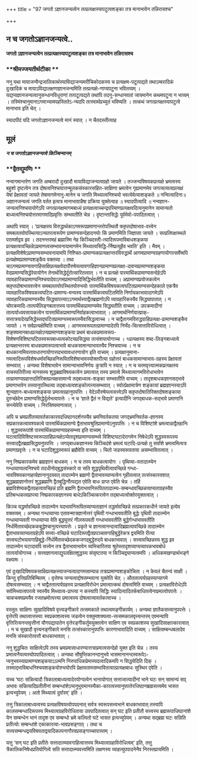 +++
title = "97 जगतो ऽज्ञानजन्यत्वेन तत्प्रत्यक्षस्यापटुत्वशङ्का तत्र मानाभावेन तन्निरासश्च"

+++


## न च जगतोऽज्ञानजन्यत्वे..

**जगतो ऽज्ञानजन्यत्वेन तत्प्रत्यक्षस्यापटुत्वशङ्का तत्र मानाभावेन तन्निरासश्च**

### **श्रीमज्जयतीर्थटीका **

ननु यथा मायाजन्यैन्द्रजालिकार्थस्याविद्याजन्यमरीचिकोदकस्य च प्रत्यक्षम-पटूत्पद्यते तथाऽम्बरादिकं दुःखादिकं च मायाऽविद्यालक्षणाज्ञानजन्यमिति तत्प्रत्यक्षे-णाप्यपटुना भवितव्यम् । यद्यप्यज्ञानजन्यत्वानुसन्धानविधुराणां तत्पटूत्पद्यते तथापि तदनु-सन्धानवतां जायमानेन कथमपटुना न भाव्यम् । तस्मिंश्चानुमानाऽगमाभ्यामपहस्तितेऽ-न्यदपि तत्स्वार्थप्रच्युतं भविष्यति । तत्कथं जगत्प्रत्यक्षस्यापटुत्वे मानाभाव इति चेत् ।

स्यादपीदं यदि जगतोऽज्ञानजन्यत्वे मानं स्यात् । न चैतदस्तीत्याह

## **मूलं**

***न च जगतोऽज्ञानजन्यत्वे किञ्चिन्मानम्***

### **द्वैतद्युमणिः **

नन्वागमान्तरेण जगति अम्बरादौ दुःखादौ मायाविद्याजन्यत्वग्रहो जायते । तज्जन्यविषयकप्रत्यक्षे भ्रमत्वस्य बहुशो दृष्टत्वेन तत्र दोषत्वनिश्चयात्तन्मूलकसंस्कारसहित-साक्षिणा भ्रमत्वेन गृह्यमाणमेव जगत्सत्यत्वप्रत्यक्षं येषां प्रेक्षावतां जायते तेषामागमेनानु-मानेन च जगति मिथ्यात्वनिश्चयो भवत्येवेत्याशङ्कते ॥ नन्वित्यादिना॥ अज्ञानजन्यत्वं जगति वर्तत इत्यत्र मानाभावान्नैषा प्रक्रिया युक्तेत्याह ॥ स्यादपीत्यादि ॥ नन्वज्ञान-जन्यत्वनिश्चयायोगेऽपि जगत्प्रत्यक्षमागमबाध्यं प्रत्यक्षत्वाच्चन्द्रपरिमाणप्रत्यक्षवदित्यनुमानेन सामान्यतो बाध्यत्वनिश्चयोत्तरमागमादिप्रवृत्तिः सम्भवतीति चेन्न । दृष्टान्तासिद्धेः पूर्वमेवो-पपादितत्वात् ।

अथापि स्यात् । ‘प्रत्यक्षस्य विरुद्धार्थकाऽगमरूपप्रमाणान्तरोपस्थितौ क्लृप्तदोषाभाव-वत्त्वेन समबलतयोपस्थित्याऽन्यतरत्वरूपेण प्रामाण्यसन्देहादनयोः किं प्रमाणमिति जिज्ञासा जायते । सत्प्रतिपक्षस्थले परामर्शद्वय इव । तदनन्तरमहं ब्रह्मास्मि नेह किञ्चिदस्ती-त्यादिरूपभाविबाधशङ्कया प्रत्यक्षत्वावच्छिन्नेऽप्रमाणत्वसम्भावनायामागमेन मिथ्यात्वसिद्धि-र्निष्प्रत्यूहैव भवति’ इति । मैवम् । प्रत्यक्षविशेषेऽप्रामाण्यसम्भावनायामपि निश्चित-प्रामाण्यकप्रत्यक्षान्तरविरुद्धार्थे आगमप्रामाण्यग्रहणायोगात्सर्वेष्वपि प्रत्यक्षेष्वप्रामाण्यशङ्कैव वक्तव्या । तथा चाऽगमप्रामाण्यावगाहिसाक्षिप्रत्यक्षवेदापौरुषेयत्वावगाहिज्ञानप्रामाण्यप्रत्यक्षा-दावप्यप्रामाण्यशङ्कया वेदप्रामाण्यसिद्धेरेवायोगेन तेनार्थसिद्धेर्दूरोत्सारितत्वात् । न च प्रत्यक्षे पारमार्थिकप्रामाण्यसन्देहेऽपि व्यावहारिकप्रामाण्यनिश्चयादेवाऽगमप्रामाण्यादिसिद्धिर्भवतीति वाच्यम् । अप्रामाण्यप्रयोजकत्वेन क्लृप्तदोषाभाववत्त्वेन समबलतयोपस्थितयोरुभयोः पारमार्थिकविषयकत्वघटितप्रामाण्यसन्देहकाले एकत्रैव व्यावहारिकविषयकत्वघटित-प्रामाण्य-मन्यस्य पारमार्थिकत्वघटितमिति निर्णायकाभावादागमेऽपि व्यावहारिकप्रामाण्यस्यैव सिद्ध्यापत्त्याऽऽगमार्थस्याद्वैतब्रह्मणोऽपि व्यावहारिकस्यैव सिद्ध्यापातात् । न चोपक्रमादि-तात्पर्यलिङ्गबलात्तस्य पारमार्थिकप्रामाण्यमेव सिद्ध्यतीति वाच्यम् । उपक्रमादीनां तात्पर्याध्यवसायकत्वेन पारमार्थिकप्रामाण्यनिर्वाहकत्वाभावात् । आगमार्थनिर्णयात्प्राक्-सत्तात्रयादेरप्रसिद्धेस्तद्घटितप्रामाण्यस्वरूपस्यैवासिद्धत्वाच्च । न चाद्वैतागमविरुद्धग्राहिप्रत्यक्ष-प्रामाण्यशङ्कैव जायते । न सर्वप्रत्यक्षेष्विति वाच्यम् । आगमस्वरूपतत्प्रामाण्यादेरपि निर्भेद-चित्सत्ताविरोधित्वात् । शङ्क्यमानबाधप्रत्यक्षेऽप्यप्रामाण्यशङ्कया प्रथमं बाधकप्रमात्वरूप-विशेषणविशिष्टघटितस्वरूपबाध्यत्वकोट्यप्रसिद्ध्या तत्संशयायोगाच्च । १प्रत्यक्षस्य शब्द-लिङ्गबाध्यत्वे प्रत्यक्षान्तरस्य बाधकप्रमारूपत्वाभावे बाधकसामान्याभावस्यैव निश्चयाच्च । न च बाधकानामियत्तावधारणायोगात्तदभावावधारणायोग इति वाच्यम् । प्रत्यक्षानुमाना-गमत्वादिरूपविशेषधर्मावच्छिन्ननिरूपितविशेषाभावस्योक्तरीत्या ग्रहोत्तरं बाधकसामान्याभाव-ग्रहस्य प्रेक्षावतां सम्भवात् । अन्यथा विशेषाभावेन सामान्याभावनिर्णयः कुत्रापि न स्यात् । न च चरमवृत्त्यात्मकप्रत्यक्षस्य वाचस्पतिरीत्या मानसस्य शुद्धब्रह्मविषयकत्वेन प्रमात्वात् तस्य प्रमात्वे मिथ्यात्वागमविरोधाभावेन तत्प्रामाण्यग्रहात्तदतिरिक्तप्रत्यक्षसामान्ये तद्बाध्यत्व-शङ्का सम्भवतीति वाच्यम् । तादृशबाधकज्ञानसद्भावे प्रमाणाभावेन तस्यानुपस्थित्या तद्बाध्यत्वशङ्कोत्पत्त्यसम्भवात् । स्वोत्प्रेक्षामात्रेण शङ्कायां ब्रह्मज्ञानस्याऽपि शून्यज्ञान-बाध्यत्वशङ्कया प्रमात्वग्रहानुपपत्तिः । वेदेऽपौरुषेयत्वसत्त्वेऽपि क्लृप्तदोषातिरिक्तदोषशङ्काया दुरुच्छेदेन प्रामाण्यसिद्धेर्दुर्लभत्वापत्तेः । न च ‘ज्ञाते द्वैतं न विद्यते’ इत्यादीनि जगद्बाधक-सद्भावे प्रमाणानि सन्त्येवेति वाच्यम् । निरसिष्यमाणत्वात् ।

अपि च भ्रमप्रतीतव्यावर्तकाकारवदधिष्ठानदर्शनस्यैव भ्रमनिवर्तकतया जगद्भ्रमनिवर्तक-ज्ञानस्य सप्रकारकत्वावश्यकत्वे पारमार्थिकप्रामाण्ये द्वैताभावश्रुतिप्रामाण्येऽनुपपत्तिः । न च विशिष्टांशे भ्रमत्वान्नाद्वैतहानिः । शुद्धस्वरूपांशे पारमार्थिकप्रामाण्यग्रहसम्भव इति वाच्यम् । घटत्वादिविशिष्टस्वरूपग्राहिप्रत्यक्षेऽप्येतादृशप्रामाण्यसम्भवे विशिष्टघटादेरागमेन निषेधेऽपि शुद्धस्वरूपस्य सत्त्वादद्वैतब्रह्मसिद्ध्यनुपपत्तिः । जगद्बाधकज्ञानस्य किञ्चिदंशे भ्रमत्वं घटादि-प्रत्यक्षे तु सर्वांशे भ्रमत्वमित्यत्र प्रमाणाप्रवृत्तेः । न च घटादिशुद्धस्वरूपं ब्रह्मैवेति वाच्यम् । चितो जडस्वरूपताया असम्भावितत्वात् ।

ननु निष्प्रकारकमेव ब्रह्मज्ञानं बाधकम् । न च तस्य बाधकत्वायोगः । पृथिव्या-स्तादात्म्येन गन्धव्याप्यत्वनिश्चये तदधीनोद्बुद्धसंस्कारे वा सति शुद्धपृथिवीत्वावच्छिन्ने गन्धा-भावविषयकानाहार्यज्ञानानुदयवत् तादात्म्येन ब्रह्मणो द्वैताभावव्याप्यत्वेन गृहीतत्वात् तत्संस्कारवशात् शुद्धब्रह्मज्ञानोत्तरं शुद्धब्रह्मणि द्वैतबुद्धिर्नोत्पद्यत एवेति बाधः प्राप्त एवेति चेन्न । तर्हि ब्रह्मविशेष्यकद्वैतग्रहत्वावच्छिन्नं प्रति ब्रह्मणि द्वैताभावनिरूपिततादात्म्य-सम्बन्धावच्छिन्नव्याप्यताग्रहस्यैव प्रतिबन्धकत्वप्राप्त्या निष्प्रकारकज्ञानस्य बाधेऽकिञ्चित्करत्वेन तद्बाध्यत्वोक्तेरयुक्तत्वात् ।

किञ्च यद्धर्मावच्छिन्ने तादात्म्येन यदभावनिरूपितव्याप्यताज्ञानं तद्धर्मावच्छिन्ने तत्प्रकारकधीर्न जायते इत्येव वक्तव्यम् । अन्यथा गन्धव्याप्या एतावन्मात्रज्ञानोत्तरं पृथिवी गन्धाभाववतीति बुद्धेः पृथिवी तादात्म्येन गन्धव्याप्यवती गन्धव्याप्या वेति बुद्ध्युत्तरं नीलरूपवती गन्धाभाववतीति बुद्धेर्गन्धाभाववतीति निर्धर्मितावच्छेदककबुद्धेश्चानुत्पत्त्यापत्तेः । प्रकृते च ज्ञानत्वानन्दत्वादिब्रह्मत्वावच्छिन्ने तादात्म्येन द्वैताभावव्याप्यताग्रहेऽपि सत्त्वा-वच्छिन्ने घटादिरूपद्वैतप्रपञ्चावगाहिबुद्धेरेकत्र द्वयमिति रीत्या सत्त्वघटोभयावगाहिबुद्धे-र्निर्धर्मितावच्छेदककजगद्बुद्धेरुदये बाधकाभावात् । सत्त्वावच्छिन्नस्य शुद्ध इव तादात्म्येन घटादावपि सत्त्वेन तत्र द्वैताभावाभावेन व्यभिचारितया श्रुतेस्तादृशव्याप्यव्यापकभावबोधे तात्पर्यायोगाच्च । सत्त्वज्ञानत्वाद्युपलक्षितशुद्धस्य संसृष्टतया न किञ्चिद्व्याप्यत्वमपि । अधिकमखण्डार्थभङ्गे वक्ष्यामः ।

एवं दुःखादिविषयकसाक्षिप्रत्यक्षस्याजन्यत्वादागमसाम्यान्न तत्राप्रामाण्यशङ्कोचिता । न केवलं चैतन्यं साक्षी । किन्तु वृत्तिप्रतिबिम्बितम् । वृत्तेश्च जन्यत्वाद्दोषसम्भवाना युक्तेति चेत् । औततात्पर्यग्रहस्याप्यागमे दोषत्वसम्भवात् । न चाद्वैततात्पर्यग्रहस्य प्रत्यक्षाविरोधेन प्रमात्वात्कथं दोषत्वमिति वाच्यम् । प्रत्यक्षाविरोधेऽपि सर्वमिथ्यात्वपरत्वे स्वस्यैव मिथ्यात्व-प्राप्त्या न कस्यापि सिद्धिः स्यादित्यादितर्कबाधितत्वेनाप्रमात्वोपपत्तेः । चाकचक्यप्रमयैव रजतभ्रमोत्पत्त्या प्रमात्वस्य दोषत्वाव्यावर्तकत्वाच्च ।

वस्तुतः साक्षिणः सुखादिविषये वृत्त्यङ्गीकारे तत्समकाले तथात्वमङ्गीकार्यम् । अन्यथा ज्ञातैकसत्त्वानुपपत्तेः । वृत्तेरपि तथात्वात्तस्याः स्वप्रकाशत्वस्य जडत्वेन वक्तुमशक्यत्वा-त्तत्समकालवृत्त्यन्तरम् एवमन्यापि वृत्तिरित्यनन्तवृत्तीनां यौगपद्यापातेन वृत्तेरङ्गीकर्तुमयुक्तत्वेन साक्षिण एव स्वप्रकाशस्य सुखादिसाक्षात्कारत्वात् । न च सुखादौ वृत्त्यनङ्गीकारे मनसि तत्संस्कारानुपपत्तिः कारणाभावादिति वाच्यम् । साक्षिसम्बन्धबलादेव मनसि संस्कारोत्पत्तौ बाधकाभावात् ।

ननु शुद्धचितः साक्षित्वेऽपि तस्य भ्रमप्रमासाधारण्यात्तत्राप्रमात्वसन्देहो युक्त इति चेन्न । तस्य प्रमात्वनैयत्यस्योपपादितत्वात् । अन्यथा सौषुप्तिकानन्दानुभवे भासमानानन्दस्वरूपेऽ-प्यनुभवस्याप्रामाण्यशङ्कयाऽऽत्मनि निरुपाधिकप्रेमास्पदत्वादिकमपि न सिद्ध्येदिति दिक् । तस्माद्भाविबाधनिश्चयशङ्कयोरुभयोरपि प्रेक्षावतामसम्भावितत्वात्प्रत्यक्षबाधः सुस्थिर एवेति ।

यच्च ‘घटः सन्नित्यादौ त्रिकालाबाध्यत्वादेरयोग्यत्वेन भानायोगात् सत्ताजात्यादीनां भाने घटः सन् सामान्यं सद् अभावः सन्नित्यादिप्रतीतीनां सम्बन्धांशेऽप्यनुभूयमानस्यैका-कारत्वस्यानुपपत्तेरधिष्ठानब्रह्मसत्त्वमेव भासत इत्यभ्युपेयम् । अतो मिथ्यात्वं दुर्वारम्’ इति ।

तत्तु त्रिकालाबाध्यत्वस्य प्रत्यक्षविषयत्वोपपदनात् सर्वत्र स्वरूपसत्त्वभाने बाधकाभावात् तस्यापि कालसम्बन्धादिरूपस्य मिथ्यात्वग्रहविरोधिताया उपपादितत्वात् सन् घट इति प्रतीतौ सत्त्वस्य ब्रह्मरूपाधिष्ठानांशे येन सम्बन्धेन भानं तादृश एव सम्बन्धो भ्रमे कल्पितो घटे भासत इत्यभ्युपेयम् । अन्यथा सद्ब्रह्म घटः सन्निति प्रतीत्योः सम्बन्धांशे एकाकारत्वा-भावप्रसङ्गात् । तथा च सत्त्वसम्बन्धद्वयविषयताद्वयादिकल्पनागौरवप्रसङ्गाच्चापास्तम् ।

यत्तु ‘सन् घट इति प्रतीतेः सत्तादात्म्यावगाहित्वात्तस्य मिथ्यात्वग्रहाविरोधित्वम्’ इति, तत्तु त्रैकालिकनिषेधप्रतियोगित्वे सति सत्तादात्म्यवत्त्वमिति लक्षणस्य व्याहत्युपपादनेनैव निरस्तप्रायमिति ।

